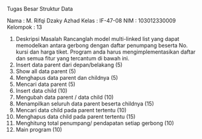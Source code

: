 Tugas Besar Struktur Data

Nama     : M. Rifqi Dzaky Azhad
Kelas    : IF-47-08
NIM      : 103012330009
Kelompok : 13

1. Deskripsi Masalah
Rancanglah model multi-linked list yang dapat memodelkan antara gerbong 
dengan daftar penumpang beserta No. kursi dan harga tiket. Program anda harus 
mengimplementasikan daftar dan semua fitur yang tercantum di bawah ini.
  1. Insert data parent dari depan/belakang (5) 
  2. Show all data parent (5)
  3. Menghapus data parent dan childnya (5) 
  4. Mencari data parent (5) 
  5. Insert data child (10) 
  6. Mengubah data parent / data child (10) 
  7. Menampilkan seluruh data parent beserta childnya (15) 
  8. Mencari data child pada parent tertentu (10)
  9. Menghapus data child pada parent tertentu (15)
  10. Menghitung total penumpang/ pendapatan setiap gerbong (10)
  11. Main program (10)
